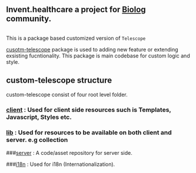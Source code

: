 ## Invent.healthcare a project for [Biolog](../biolog) community. 

```meteor
```

This is a package based customized  version of `Telescope` 

[cusotm-telescope](packages/custom-telescope)  package is used to  adding new feature or extending exsisting fucntionality. This package is main codebase for custom logic and style.



## custom-telescope structure
custom-telescope consist of four root level folder.
### [client](/packages/custom-telescope/client) : Used for client side resources such is Templates, Javascript, Styles etc.
### [lib](packages/custom-telescope/lib) : Used for resources to be available on both client and server. e.g collection

###[server](packages/custom-telescope/server) : A code/asset repository for server side.

###[i18n](packages/custom-telescope/i18n) : Used for i18n (Internationalization).



